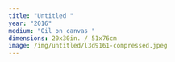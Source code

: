 ```yaml
---
title: "Untitled "
year: "2016"
medium: "Oil on canvas "
dimensions: 20x30in. / 51x76cm
image: /img/untitled/l3d9161-compressed.jpeg
---
```




